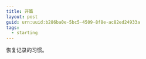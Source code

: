 ```yaml
---
title: 开篇
layout: post
guid: urn:uuid:b286ba0e-5bc5-4509-8f8e-ac82ed24933a
tags:
  - starting
---
```


恢复记录的习惯。
